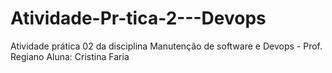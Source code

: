 # Atividade-Pr-tica-2---Devops
Atividade prática 02 da disciplina Manutenção de software e Devops - Prof. Regiano
Aluna: Cristina Faria
